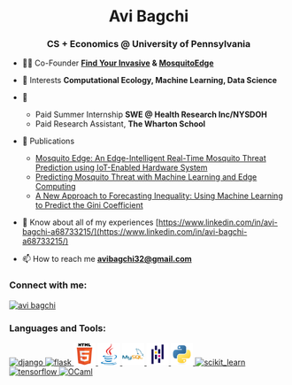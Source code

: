<h1 align="center">Avi Bagchi</h1>
<h3 align="center">CS + Economics @ University of Pennsylvania</h3>

- 👨‍💻 Co-Founder **[Find Your Invasive](https://github.com/Find-Your-Invasive) & [MosquitoEdge](https://github.com/MosquitoEdge)**

- 🔭 Interests **Computational Ecology, Machine Learning, Data Science**

- 🌱 
  - Paid Summer Internship **SWE @ Health Research Inc/NYSDOH** 
  - Paid Research Assistant, **The Wharton School**
      
- 📝 Publications
  - [Mosquito Edge: An Edge-Intelligent Real-Time Mosquito Threat Prediction using IoT-Enabled Hardware System](https://www.mdpi.com/1424-8220/22/2/695)
  - [Predicting Mosquito Threat with Machine Learning and Edge Computing](https://www.wageningenacademic.com/doi/epdf/10.52004/jemca2021.s1)
  - [A New Approach to Forecasting Inequality: Using Machine Learning to Predict the Gini Coefficient](https://www.newyorkfed.org/medialibrary/media/outreach-and-education/hsfc-book-2021-final-online-version-small)
  

- 📄 Know about all of my experiences [https://www.linkedin.com/in/avi-bagchi-a68733215/](https://www.linkedin.com/in/avi-bagchi-a68733215/)

- 📫 How to reach me **avibagchi32@gmail.com**

<h3 align="left">Connect with me:</h3>
<p align="left">
<a href="https://linkedin.com/in/avi bagchi" target="blank"><img align="center" src="https://raw.githubusercontent.com/rahuldkjain/github-profile-readme-generator/master/src/images/icons/Social/linked-in-alt.svg" alt="avi bagchi" height="30" width="40" /></a>
</p>

<h3 align="left">Languages and Tools:</h3>
<p align="left"> <a href="https://www.djangoproject.com/" target="_blank" rel="noreferrer"> <img src="https://cdn.worldvectorlogo.com/logos/django.svg" alt="django" width="40" height="40"/> </a> <a href="https://flask.palletsprojects.com/" target="_blank" rel="noreferrer"> <img src="https://www.vectorlogo.zone/logos/pocoo_flask/pocoo_flask-icon.svg" alt="flask" width="40" height="40"/> </a> <a href="https://www.w3.org/html/" target="_blank" rel="noreferrer"> <img src="https://raw.githubusercontent.com/devicons/devicon/master/icons/html5/html5-original-wordmark.svg" alt="html5" width="40" height="40"/> </a> <a href="https://www.java.com" target="_blank" rel="noreferrer"> <img src="https://raw.githubusercontent.com/devicons/devicon/master/icons/java/java-original.svg" alt="java" width="40" height="40"/> </a> <a href="https://www.mysql.com/" target="_blank" rel="noreferrer"> <img src="https://raw.githubusercontent.com/devicons/devicon/master/icons/mysql/mysql-original-wordmark.svg" alt="mysql" width="40" height="40"/> </a> <a href="https://pandas.pydata.org/" target="_blank" rel="noreferrer"> <img src="https://raw.githubusercontent.com/devicons/devicon/2ae2a900d2f041da66e950e4d48052658d850630/icons/pandas/pandas-original.svg" alt="pandas" width="40" height="40"/> </a> <a href="https://www.python.org" target="_blank" rel="noreferrer"> <img src="https://raw.githubusercontent.com/devicons/devicon/master/icons/python/python-original.svg" alt="python" width="40" height="40"/> </a> <a href="https://scikit-learn.org/" target="_blank" rel="noreferrer"> <img src="https://upload.wikimedia.org/wikipedia/commons/0/05/Scikit_learn_logo_small.svg" alt="scikit_learn" width="40" height="40"/> </a> <a href="https://www.tensorflow.org" target="_blank" rel="noreferrer"> <img src="https://www.vectorlogo.zone/logos/tensorflow/tensorflow-icon.svg" alt="tensorflow" width="40" height="40"/> </a> <a href="https://ocaml.org/" target="_blank" rel="noreferrer"> <img src="https://raw.githubusercontent.com/ocaml/ocaml-logo/master/Colour/PNG/colour-logo.png" alt="OCaml" width="120" height="40"/> </a> </p>
